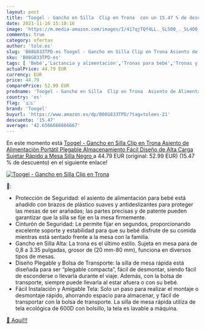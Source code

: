 ```yaml
---
layout: post
title: 'Toogel - Gancho en Silla  Clip en Trona  con un 15.47 % de descuento'
date: 2021-11-16 15:10:16
image: 'https://m.media-amazon.com/images/I/417qjTQf4LL._SL500_._SL400_.jpg'
comments: true
category: ofertas
author: 'tole.es'
slug: 'B08G833TPD-es Toogel - Gancho en Silla Clip en Trona Asiento de...'
sku: 'B08G833TPD-es'
tags: [ 'Bebé','Lactancia y alimentación','Tronas para bebé','Tronas y asientos','toogel','trona', ]
actualPrice: 44.79 EUR
currency: EUR
price: 44.79
comparePrice: 52.99 EUR
prodname: 'Toogel - Gancho en Silla  Clip en Trona  Asiento de Alimentación Portátil Plegable Almacenamiento Fácil  Diseño de Alta Carga  Sujetar Rápido a Mesa Silla  Negro '
country: 'es'
flag: '🇪🇸'
brand: 'Toogel'
buyurl: 'https://www.amazon.es/dp/B08G833TPD/?tag=tolees-21'
descuento: '15.47'
average: '42.6566666666667'
---
```


En este momento está [Toogel - Gancho en Silla  Clip en Trona  Asiento de Alimentación Portátil Plegable Almacenamiento Fácil  Diseño de Alta Carga  Sujetar Rápido a Mesa Silla  Negro ](https://www.amazon.es/dp/B08G833TPD/?tag=tolees-21) a 44.79 EUR (original: 52.99 EUR) (15.47 %  de descuento) en el siguiente enlace!

[![Toogel - Gancho en Silla  Clip en Trona ](https://m.media-amazon.com/images/I/417qjTQf4LL._SL500_._SL400_.jpg)](https://www.amazon.es/dp/B08G833TPD/?tag=tolees-21)

🔎:

- Protección de Seguridad: el asiento de alimentación para bebé está añadido con brazos de plástico suaves y antideslizantes para proteger las mesas de ser arañadas; las partes precisas y de patente pueden garantizar que la silla se fije en la mesa firmemente.
- Cinturón de Seguridad: Le permite fijar en segundos, proporcionando excelente soporte y estabilidad para que su bebé disfrute de su comida mientras está sentado frente a la mesa con la familia.
- Gancho en Silla Alta: La trona es el último estilo. Sujeta en mesa para de 0,8 a 3.35 pulgadas, grosor de (20 mm-80 mm), funciona en diversos tipos de mesas.
- Diseño Plegable y Bolsa de Transporte: la silla de mesa rápida está diseñada para ser “plegable compacta”, fácil de desmontar, siendo fácil de esconderse o llevarla durante el viaje. Además, con la bolsa de transporte, siempre puede llevarla al estar afuera o con su bebé.
- Fácil Instalación y Amigable Tela: Solo un paso para realizar el montaje o desmontaje rápido, ahorrando espacio para almacenar, y fácil de transportar con la bolsa de transporte. La silla de mesa rápida utiliza de tela ecológica de 600D con bolsillo, la tela es lavable a máquina.

[🛒 Aquí!!!](https://www.amazon.es/dp/B08G833TPD/?tag=tolees-21)
